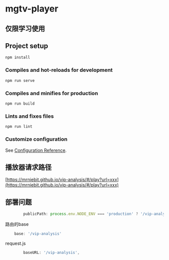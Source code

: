 # mgtv-player

## 仅限学习使用

## Project setup
```
npm install
```

### Compiles and hot-reloads for development
```
npm run serve
```

### Compiles and minifies for production
```
npm run build
```

### Lints and fixes files
```
npm run lint
```

### Customize configuration
See [Configuration Reference](https://cli.vuejs.org/config/).

## 播放器请求路径

[https://mrniebit.github.io/vip-analysis/#/play?url=xxx](https://mrniebit.github.io/vip-analysis/#/play?url=xxx)

## 部署问题

```js
        publicPath: process.env.NODE_ENV === 'production' ? '/vip-analysis' : '/',
```

路由的base

```js
    base: '/vip-analysis'
```

request.js

```js
        baseURL: '/vip-analysis',
```

